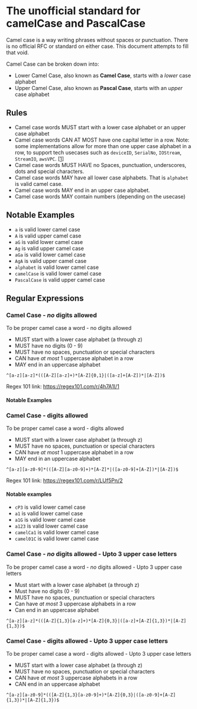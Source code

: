 # The unofficial standard for camelCase and PascalCase

Camel case is a way writing phrases without spaces or punctuation. There is no official RFC or standard on either case. This document attempts to fill that void.

Camel Case can be broken down into: 
* Lower Camel Case, also known as **Camel Case**, starts with a *lower* case alphabet
* Upper Camel Case, also known as **Pascal Case**, starts with an *upper* case alphabet 

## Rules
* Camel case words MUST start with a lower case alphabet or an upper case alphabet
* Camel case words CAN AT MOST have one capital letter in a row. Note: some implementations allow for more than one upper case alphabet in a row, to support tech usecases such as ```deviceID```, ```SerialNo```, ```IOStream```, ```StreamIO```, ```awsVPC```. [[1](https://docs.microsoft.com/en-us/dotnet/standard/design-guidelines/capitalization-conventions)]
* Camel case words MUST HAVE no Spaces, punctuation, underscores, dots and special characters.
* Camel case words MAY have all lower case alphabets. That is ```alphabet``` is valid camel case.
* Camel case words MAY end in an upper case alphabet.
* Camel case words MAY contain numbers (depending on the usecase)

## Notable Examples
* ```a``` is valid lower camel case
* ```A``` is valid upper camel case
* ```aG``` is valid lower camel case
* ```Ag``` is valid upper camel case
* ```aGa``` is valid lower camel case
* ```AgA``` is valid upper camel case
* ```alphabet``` is valid lower camel case
* ```camelCase``` is valid lower camel case
* ```PascalCase``` is valid upper camel case

## Regular Expressions
### Camel Case - *no* digits allowed

To be proper camel case a word - no digits allowed
* MUST start with a lower case alphabet (a through z)
* MUST have no digits (0 - 9)
* MUST have no spaces, punctuation or special characters
* CAN have *at most* 1 uppercase alphabet in a row
* MAY end in an uppercase alphabet

```
^[a-z][a-z]*(([A-Z][a-z]+)*[A-Z]{0,1}|([a-z]+[A-Z])*|[A-Z])$
```
Regex 101 link: https://regex101.com/r/4h7A1I/1

#### Notable Examples


### Camel Case - digits allowed

To be proper camel case a word - digits allowed
* MUST start with a lower case alphabet (a through z)
* MUST have no spaces, punctuation or special characters
* CAN have *at most* 1 uppercase alphabet in a row
* MAY end in an uppercase alphabet

```
^[a-z][a-z0-9]*(([A-Z][a-z0-9]+)*[A-Z]*|([a-z0-9]+[A-Z])*|[A-Z])$
```
Regex 101 link: https://regex101.com/r/LUf5Pn/2

#### Notable examples
* ```cP3``` is valid lower camel case
* ```a1``` is valid lower camel case
* ```a1G``` is valid lower camel case
* ```a123``` is valid lower camel case
* ```camelCa1``` is valid lower camel case
* ```camel01C``` is valid lower camel case

### Camel Case - *no* digits allowed - Upto 3 upper case letters

To be proper camel case a word - *no* digits allowed - Upto 3 upper case letters
* Must start with a lower case alphabet (a through z)
* Must have no digits (0 - 9)
* MUST have no spaces, punctuation or special characters
* Can have *at most* 3 uppercase alphabets in a row
* Can end in an uppercase alphabet

```
^[a-z][a-z]*(([A-Z]{1,3}[a-z]+)*[A-Z]{0,3}|([a-z]+[A-Z]{1,3})*|[A-Z]{1,3})$
```

### Camel Case - digits allowed - Upto 3 upper case letters

To be proper camel case a word - digits allowed - Upto 3 upper case letters
* MUST start with a lower case alphabet (a through z)
* MUST have no spaces, punctuation or special characters
* CAN have *at most* 3 uppercase alphabets in a row
* CAN end in an uppercase alphabet

```
^[a-z][a-z0-9]*(([A-Z]{1,3}[a-z0-9]+)*[A-Z]{0,3}|([a-z0-9]+[A-Z]{1,3})*|[A-Z]{1,3})$
```
